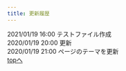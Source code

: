```yaml
---
title: 更新履歴
---
```


2021/01/19 16:00 テストファイル作成   <br>
2020/01/19 20:00 更新   <br>
2020/01/19 21:00 ページのテーマを更新   <br>
[topへ](index)
